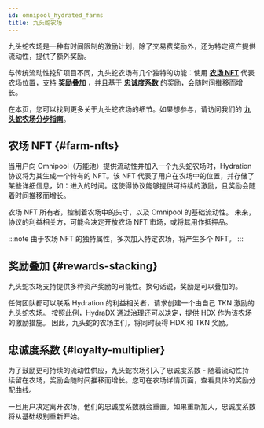 ```yaml
---
id: omnipool_hydrated_farms
title: 九头蛇农场
---
```


九头蛇农场是一种有时间限制的激励计划，除了交易费奖励外，还为特定资产提供流动性，提供了额外奖励。

与传统流动性挖矿项目不同，九头蛇农场有几个独特的功能：使用 **[农场 NFT](#farm-nfts)** 代表农场位置，支持 **[奖励叠加](#rewards-stacking)** ，并且基于 **[忠诚度系数](#loyalty-multiplier)** 的奖励，会随时间推移而增长。

在本页，您可以找到更多关于九头蛇农场的细节。如果想参与，请访问我们的 **[九头蛇农场分步指南](/howto_hydrated_farms)**。

## 农场 NFT {#farm-nfts}
当用户向 Omnipool（万能池）提供流动性并加入一个九头蛇农场时，Hydration 协议将为其生成一个特有的 NFT。该 NFT 代表了用户在农场中的位置，并存储了某些详细信息，如：进入的时间。这使得协议能够提供可持续的激励，且奖励会随着时间推移而增长。

农场 NFT 所有者，控制着农场中的头寸，以及 Omnipool 的基础流动性。 未来，协议的利益相关方，可能会决定开放农场 NFT 市场，或将其用作抵押品。

:::note
由于农场 NFT 的独特属性，多次加入特定农场，将产生多个 NFT。
:::

## 奖励叠加 {#rewards-stacking}
九头蛇农场支持提供多种资产奖励的可能性。换句话说，奖励是可以叠加的。

任何团队都可以联系 Hydration 的利益相关者，请求创建一个由自己 TKN 激励的九头蛇农场。 按照此例，HydraDX 通过治理还可以决定，提供 HDX 作为该农场的激励措施。 因此，九头蛇的农场主们，将同时获得 HDX 和 TKN 奖励。

## 忠诚度系数 {#loyalty-multiplier}
为了鼓励更可持续的流动性供应，九头蛇农场引入了忠诚度系数 - 随着流动性持续留在农场，奖励会随时间推移而增长。您可在农场详情页面，查看具体的奖励分配曲线。

一旦用户决定离开农场，他们的忠诚度系数就会重置。如果重新加入，忠诚度系数将从基础级别重新开始。
